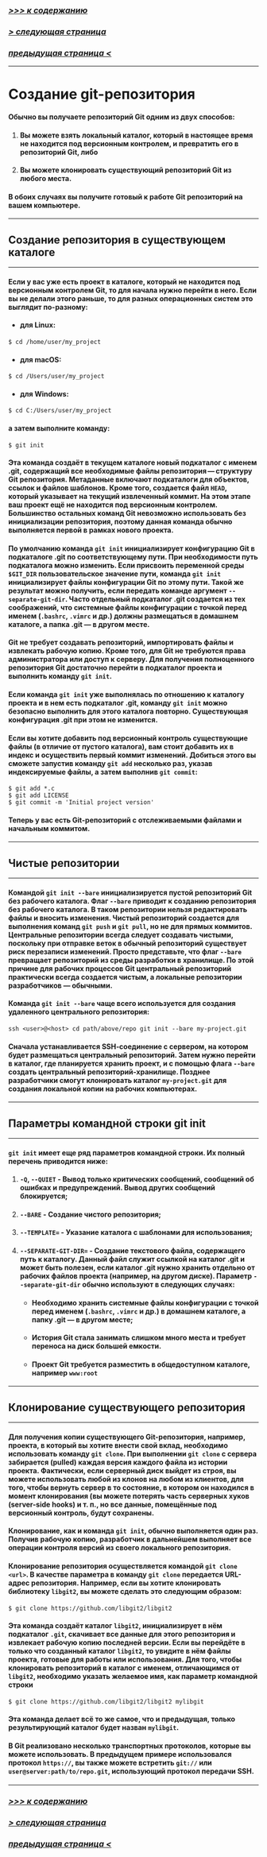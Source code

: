 ### [*>>> к содержанию*](./readme.md)
### [*> следующая страница*](./git_add.md)
### [*предыдущая страница <*](./setting.md)

---

# **Создание git-репозитория**

#### Обычно вы получаете репозиторий Git одним из двух способов:
1. #### Вы можете взять локальный каталог, который в настоящее время не находится под версионным контролем, и превратить его в репозиторий Git, либо
2. #### Вы можете клонировать существующий репозиторий Git из любого места.

#### В обоих случаях вы получите готовый к работе Git репозиторий на вашем компьютере.

---

## **Создание репозитория в существующем каталоге**

---

#### Если у вас уже есть проект в каталоге, который не находится под версионным контролем Git, то для начала нужно перейти в него. Если вы не делали этого раньше, то для разных операционных систем это выглядит по-разному:
* #### для Linux:
```
$ cd /home/user/my_project
```
* #### для macOS:
```
$ cd /Users/user/my_project
```
* #### для Windows:
```
$ cd C:/Users/user/my_project
```

#### а затем выполните команду:
```
$ git init
```
#### Эта команда создаёт в текущем каталоге новый подкаталог с именем .git, содержащий все необходимые файлы репозитория — структуру Git репозитория. Метаданные включают подкаталоги для объектов, ссылок и файлов шаблонов. Кроме того, создается файл `HEAD`, который указывает на текущий извлеченный коммит. На этом этапе ваш проект ещё не находится под версионным контролем. Большинство остальных команд Git невозможно использовать без инициализации репозитория, поэтому данная команда обычно выполняется первой в рамках нового проекта.
#### По умолчанию команда `git init` инициализирует конфигурацию Git в подкаталоге .git по соответствующему пути. При необходимости путь подкаталога можно изменить. Если присвоить переменной среды `$GIT_DIR` пользовательское значение пути, команда `git init` инициализирует файлы конфигурации Git по этому пути. Такой же результат можно получить, если передать команде аргумент `--separate-git-dir`. Часто отдельный подкаталог .git создается из тех соображений, что системные файлы конфигурации с точкой перед именем (`.bashrc`, `.vimrc` и др.) должны размещаться в домашнем каталоге, а папка .git — в другом месте.
#### Git не требует создавать репозиторий, импортировать файлы и извлекать рабочую копию. Кроме того, для Git не требуются права администратора или доступ к серверу. Для получения полноценного репозитория Git достаточно перейти в подкаталог проекта и выполнить команду `git init`.
#### Если команда `git init` уже выполнялась по отношению к каталогу проекта и в нем есть подкаталог .git, команду `git init` можно безопасно выполнить для этого каталога повторно. Существующая конфигурация .git при этом не изменится.
#### Если вы хотите добавить под версионный контроль существующие файлы (в отличие от пустого каталога), вам стоит добавить их в индекс и осуществить первый коммит изменений. Добиться этого вы сможете запустив команду `git add` несколько раз, указав индексируемые файлы, а затем выполнив `git commit`:
```
$ git add *.c
$ git add LICENSE
$ git commit -m 'Initial project version'
```
#### Теперь у вас есть Git-репозиторий с отслеживаемыми файлами и начальным коммитом.

---

## **Чистые репозитории**

---

#### Командой `git init --bare` инициализируется пустой репозиторий Git без рабочего каталога. Флаг `--bare` приводит к созданию репозитория без рабочего каталога. В таком репозитории нельзя редактировать файлы и вносить изменения. Чистый репозиторий создается для выполнения команд `git push` и `git pull`, но не для прямых коммитов. Центральные репозитории всегда следует создавать чистыми, поскольку при отправке веток в обычный репозиторий существует риск перезаписи изменений. Просто представьте, что флаг `--bare` превращает репозиторий из среды разработки в хранилище. По этой причине для рабочих процессов Git центральный репозиторий практически всегда создается **чистым**, а локальные репозитории разработчиков — **обычными**.  
#### Команда `git init --bare` чаще всего используется для создания удаленного центрального репозитория:
```
ssh <user>@<host> cd path/above/repo git init --bare my-project.git
```
#### Сначала устанавливается SSH‑соединение с сервером, на котором будет размещаться центральный репозиторий. Затем нужно перейти в каталог, где планируется хранить проект, и с помощью флага `--bare` создать центральный репозиторий‑хранилище. Позднее разработчики смогут клонировать каталог `my-project.git` для создания локальной копии на рабочих компьютерах.

---

## **Параметры командной строки git init**

---

#### `git init` имеет еще ряд параметров командной строки. Их полный перечень приводится ниже:
1. #### `-Q`, `--QUIET` - Вывод только критических сообщений, сообщений об ошибках и предупреждений. Вывод других сообщений блокируется;
2. #### `--BARE` - Создание чистого репозитория;
3. #### `--TEMPLATE=` - Указание каталога с шаблонами для использования;
4. #### `--SEPARATE-GIT-DIR=` - Создание текстового файла, содержащего путь к каталогу. Данный файл служит ссылкой на каталог .git и может быть полезен, если каталог .git нужно хранить отдельно от рабочих файлов проекта (например, на другом диске). Параметр `--separate-git-dir` обычно используют в следующих случаях:
    * #### Необходимо хранить системные файлы конфигурации с точкой перед именем (`.bashrc`, `.vimrc` и др.) в домашнем каталоге, а папку .git — в другом месте;
    * #### История Git стала занимать слишком много места и требует переноса на диск большей емкости.
    * #### Проект Git требуется разместить в общедоступном каталоге, например `www:root`

---

## **Клонирование существующего репозитория**

---

#### Для получения копии существующего Git-репозитория, например, проекта, в который вы хотите внести свой вклад, необходимо использовать команду `git clone`. При выполнении `git clone` с сервера забирается (pulled) каждая версия каждого файла из истории проекта. Фактически, если серверный диск выйдет из строя, вы можете использовать любой из клонов на любом из клиентов, для того, чтобы вернуть сервер в то состояние, в котором он находился в момент клонирования (вы можете потерять часть серверных хуков (server-side hooks) и т. п., но все данные, помещённые под версионный контроль, будут сохранены.
#### Клонирование, как и команда `git init`, обычно выполняется один раз. Получив рабочую копию, разработчик в дальнейшем выполняет все операции контроля версий из своего локального репозитория.
#### Клонирование репозитория осуществляется командой `git clone <url>`. В качестве параметра в команду `git clone` передается URL-адрес репозитория.  Например, если вы хотите клонировать библиотеку `libgit2`, вы можете сделать это следующим образом:
```
$ git clone https://github.com/libgit2/libgit2
```
#### Эта команда создаёт каталог `libgit2`, инициализирует в нём подкаталог `.git`, скачивает все данные для этого репозитория и извлекает рабочую копию последней версии. Если вы перейдёте в только что созданный каталог `libgit2`, то увидите в нём файлы проекта, готовые для работы или использования. Для того, чтобы клонировать репозиторий в каталог с именем, отличающимся от `libgit2`, необходимо указать желаемое имя, как параметр командной строки
```
$ git clone https://github.com/libgit2/libgit2 mylibgit
```
#### Эта команда делает всё то же самое, что и предыдущая, только результирующий каталог будет назван `mylibgit`.
#### В Git реализовано несколько транспортных протоколов, которые вы можете использовать. В предыдущем примере использовался протокол `https://`, вы также можете встретить `git://` или `user@server:path/to/repo.git`, использующий протокол передачи SSH. 

---

### [*>>> к содержанию*](./readme.md)
### [*> следующая страница*](./git_add.md)
### [*предыдущая страница <*](./setting.md)